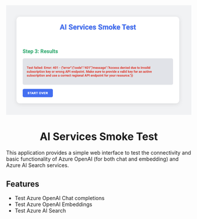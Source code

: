 <div id="top"></div>
    <br />
    <div align="center">
        <img src="assets/preview.png"/>
    </div>
    <h1 align="center">AI Services Smoke Test</h1>
</div>

This application provides a simple web interface to test the connectivity and basic functionality of Azure OpenAI (for both chat and embedding) and Azure AI Search services.

## Features

- Test Azure OpenAI Chat completions
- Test Azure OpenAI Embeddings
- Test Azure AI Search